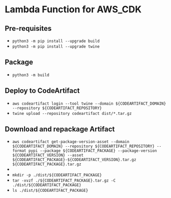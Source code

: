 # Lambda Function for AWS_CDK

## Pre-requisites

- `python3 -m pip install --upgrade build`
- `python3 -m pip install --upgrade twine`

## Package

- `python3 -m build`

## Deploy to CodeArtifact

- `aws codeartifact login --tool twine --domain ${CODEARTIFACT_DOMAIN} --repository ${CODEARTIFACT_REPOSITORY}`
- `twine upload --repository codeartifact dist/*.tar.gz`

## Download and repackage Artifact

- `aws codeartifact get-package-version-asset --domain ${CODEARTIFACT_DOMAIN} --repository ${CODEARTIFACT_REPOSITORY} --format pypi --package ${CODEARTIFACT_PACKAGE} --package-version ${CODEARTIFACT_VERSION} --asset ${CODEARTIFACT_PACKAGE}-${CODEARTIFACT_VERSION}.tar.gz ${CODEARTIFACT_PACKAGE}.tar.gz`
- 
- `mkdir -p ./dist/${CODEARTIFACT_PACKAGE}`
- `tar -xvzf ./${CODEARTIFACT_PACKAGE}.tar.gz -C ./dist/${CODEARTIFACT_PACKAGE}`
- `ls ./dist/${CODEARTIFACT_PACKAGE}`